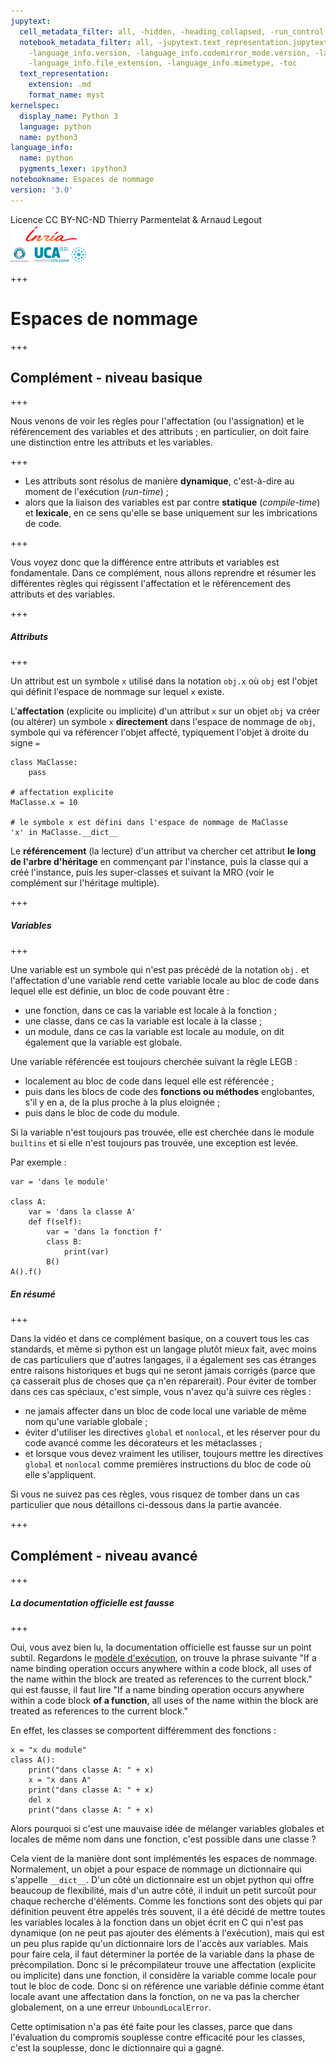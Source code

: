```yaml
---
jupytext:
  cell_metadata_filter: all, -hidden, -heading_collapsed, -run_control, -trusted
  notebook_metadata_filter: all, -jupytext.text_representation.jupytext_version, -jupytext.text_representation.format_version,
    -language_info.version, -language_info.codemirror_mode.version, -language_info.codemirror_mode,
    -language_info.file_extension, -language_info.mimetype, -toc
  text_representation:
    extension: .md
    format_name: myst
kernelspec:
  display_name: Python 3
  language: python
  name: python3
language_info:
  name: python
  pygments_lexer: ipython3
notebookname: Espaces de nommage
version: '3.0'
---
```


<div class="licence">
<span>Licence CC BY-NC-ND</span>
<span>Thierry Parmentelat &amp; Arnaud Legout</span>
<span><img src="media/both-logos-small-alpha.png" /></span>
</div>

+++

# Espaces de nommage

+++

## Complément - niveau basique

+++

Nous venons de voir les règles pour l'affectation (ou l'assignation) et le référencement des variables et des attributs ; en particulier, on doit faire une distinction entre les attributs et les variables.

+++

* Les attributs sont résolus de manière **dynamique**, c'est-à-dire au moment de l'exécution (*run-time*) ;
* alors que la liaison des variables est par contre **statique** (*compile-time*) et **lexicale**, en ce sens qu'elle se base uniquement sur les imbrications de code.

+++

Vous voyez donc que la différence entre attributs et variables est fondamentale. Dans ce complément, nous allons reprendre et résumer les différentes règles qui régissent l'affectation et le référencement des attributs et des variables.

+++

##### Attributs

+++

Un attribut est un symbole `x` utilisé dans la notation `obj.x` où `obj` est l'objet qui définit l'espace de nommage sur lequel `x` existe. 

L'**affectation** (explicite ou implicite) d'un attribut `x` sur un objet `obj` va créer (ou altérer) un symbole `x` **directement** dans l'espace de nommage de `obj`, symbole qui va référencer l'objet affecté, typiquement l'objet à droite du signe `=`

```{code-cell} ipython3
class MaClasse:
    pass

# affectation explicite
MaClasse.x = 10 

# le symbole x est défini dans l'espace de nommage de MaClasse
'x' in MaClasse.__dict__
```

Le **référencement** (la lecture) d'un attribut va chercher cet attribut **le long de l'arbre d'héritage** en commençant par l'instance, puis la classe qui a créé l'instance, puis les super-classes et suivant la MRO (voir le complément sur l'héritage multiple).

+++

##### Variables

+++

Une variable est un symbole qui n'est pas précédé de la notation `obj.` et l'affectation d'une variable rend cette variable locale au bloc de code dans lequel elle est définie, un bloc de code pouvant être :

* une fonction, dans ce cas la variable est locale à la fonction ;
* une classe, dans ce cas la variable est locale à la classe ;
* un module, dans ce cas la variable est locale au module, on dit également que la variable est globale.
 
Une variable référencée est toujours cherchée suivant la règle LEGB :

* localement au bloc de code dans lequel elle est référencée ;
* puis dans les blocs de code des **fonctions ou méthodes** englobantes, s'il y en a, de la plus proche à la plus eloignée ;
* puis dans le bloc de code du module.
 
Si la variable n'est toujours pas trouvée, elle est cherchée dans le module `builtins` et si elle n'est toujours pas trouvée, une exception est levée.

Par exemple :

```{code-cell} ipython3
var = 'dans le module'

class A:
    var = 'dans la classe A'
    def f(self):
        var = 'dans la fonction f'
        class B:
            print(var)
        B()
A().f()
```

##### En résumé

+++

Dans la vidéo et dans ce complément basique, on a couvert tous les cas standards, et même si python est un langage plutôt mieux fait, avec moins de cas particuliers que d'autres langages, il a également ses cas étranges entre raisons historiques et bugs qui ne seront jamais corrigés (parce que ça casserait plus de choses que ça n'en réparerait). Pour éviter de tomber dans ces cas spéciaux, c'est simple, vous n'avez qu'à suivre ces règles :

* ne jamais affecter dans un bloc de code local une variable de même nom qu'une variable globale ;
* éviter d'utiliser les directives `global` et `nonlocal`, et les réserver pour du code avancé comme les décorateurs et les métaclasses ;
* et lorsque vous devez vraiment les utiliser, toujours mettre les directives `global` et `nonlocal` comme premières instructions du bloc de code où elle s'appliquent.
 
Si vous ne suivez pas ces règles, vous risquez de tomber dans un cas particulier que nous détaillons ci-dessous dans la partie avancée.

+++

## Complément - niveau avancé

+++

##### La documentation officielle est fausse

+++

Oui, vous avez bien lu, la documentation officielle est fausse sur un point subtil. Regardons le [modèle d'exécution](https://docs.python.org/3/reference/executionmodel.html), on trouve la phrase suivante "If a name binding operation occurs anywhere within a code block, all uses of the name within the block are treated as references to the current block." qui est fausse, il faut lire "If a name binding operation occurs anywhere within a code block **of a function**, all uses of the name within the block are treated as references to the current block." 

En effet, les classes se comportent différemment des fonctions :

```{code-cell} ipython3
x = "x du module"
class A():
    print("dans classe A: " + x)
    x = "x dans A"
    print("dans classe A: " + x)
    del x
    print("dans classe A: " + x)
```

Alors pourquoi si c'est une mauvaise idée de mélanger variables globales et locales de même nom dans une fonction, c'est possible dans une classe ?

Cela vient de la manière dont sont implémentés les espaces de nommage. Normalement, un objet a pour espace de nommage un dictionnaire qui s'appelle `__dict__`. D'un côté un dictionnaire est un objet python qui offre beaucoup de flexibilité, mais d'un autre côté, il induit un petit surcoût pour chaque recherche d'éléments. Comme les fonctions sont des objets qui par définition peuvent être appelés très souvent, il a été décidé de mettre toutes les variables locales à la fonction dans un objet écrit en C qui n'est pas dynamique (on ne peut pas ajouter des éléments à l'exécution), mais qui est un peu plus rapide qu'un dictionnaire lors de l'accès aux variables. Mais pour faire cela, il faut déterminer la portée de la variable dans la phase de précompilation. Donc si le précompilateur trouve une affectation (explicite ou implicite) dans une fonction, il considère la variable comme locale pour tout le bloc de code. Donc si on référence une variable définie comme étant locale avant une affectation dans la fonction, on ne va pas la chercher globalement, on a une erreur `UnboundLocalError`.

Cette optimisation n'a pas été faite pour les classes, parce que dans l'évaluation du compromis souplesse contre efficacité pour les classes, c'est la souplesse, donc le dictionnaire qui a gagné.
